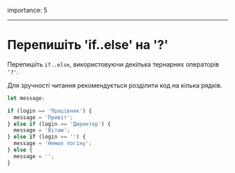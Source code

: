 importance: 5

---

# Перепишіть 'if..else' на '?'

Перепишіть `if..else`, використовуючи декілька тернарних операторів `'?'`.

Для зручності читання рекомендується розділити код на кілька рядків.

```js
let message;

if (login == 'Працівник') {
  message = 'Привіт';
} else if (login == 'Директор') {
  message = 'Вітаю';
} else if (login == '') {
  message = 'Немає логіну';
} else {
  message = '';
}
```
